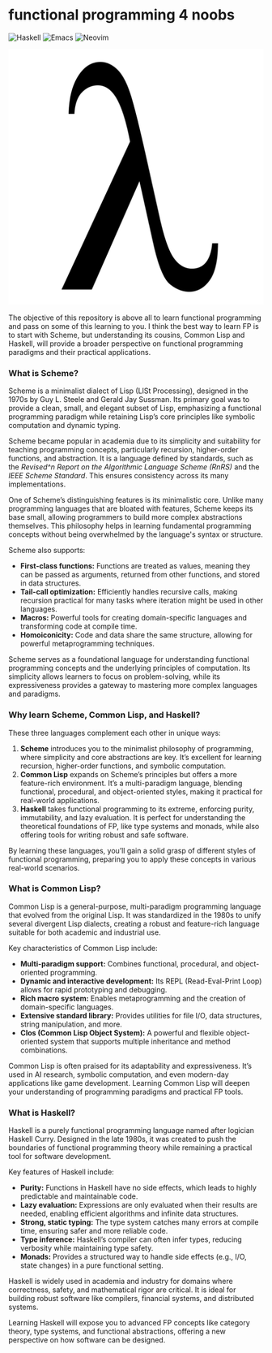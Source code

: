 # functional programming 4 noobs

![Haskell](https://img.shields.io/badge/Haskell-5e5086?style=for-the-badge&logo=haskell&logoColor=white)
![Emacs](https://img.shields.io/badge/Emacs-%237F5AB6.svg?&style=for-the-badge&logo=gnu-emacs&logoColor=white)
![Neovim](https://img.shields.io/badge/NeoVim-%2357A143.svg?&style=for-the-badge&logo=neovim&logoColor=white)


![lambda](./img/Lambda.webp)

The objective of this repository is above all to learn functional programming and pass on some of this learning to you. I think the best way to learn FP is to start with Scheme, but understanding its cousins, Common Lisp and Haskell, will provide a broader perspective on functional programming paradigms and their practical applications.

### What is Scheme?

Scheme is a minimalist dialect of Lisp (LISt Processing), designed in the 1970s by Guy L. Steele and Gerald Jay Sussman. Its primary goal was to provide a clean, small, and elegant subset of Lisp, emphasizing a functional programming paradigm while retaining Lisp’s core principles like symbolic computation and dynamic typing.

Scheme became popular in academia due to its simplicity and suitability for teaching programming concepts, particularly recursion, higher-order functions, and abstraction. It is a language defined by standards, such as the *Revised^n Report on the Algorithmic Language Scheme (RnRS)* and the *IEEE Scheme Standard*. This ensures consistency across its many implementations.

One of Scheme’s distinguishing features is its minimalistic core. Unlike many programming languages that are bloated with features, Scheme keeps its base small, allowing programmers to build more complex abstractions themselves. This philosophy helps in learning fundamental programming concepts without being overwhelmed by the language's syntax or structure.

Scheme also supports:

- **First-class functions:** Functions are treated as values, meaning they can be passed as arguments, returned from other functions, and stored in data structures.
- **Tail-call optimization:** Efficiently handles recursive calls, making recursion practical for many tasks where iteration might be used in other languages.
- **Macros:** Powerful tools for creating domain-specific languages and transforming code at compile time.
- **Homoiconicity:** Code and data share the same structure, allowing for powerful metaprogramming techniques.

Scheme serves as a foundational language for understanding functional programming concepts and the underlying principles of computation. Its simplicity allows learners to focus on problem-solving, while its expressiveness provides a gateway to mastering more complex languages and paradigms.

### Why learn Scheme, Common Lisp, and Haskell?

These three languages complement each other in unique ways:

1. **Scheme** introduces you to the minimalist philosophy of programming, where simplicity and core abstractions are key. It’s excellent for learning recursion, higher-order functions, and symbolic computation.
2. **Common Lisp** expands on Scheme’s principles but offers a more feature-rich environment. It’s a multi-paradigm language, blending functional, procedural, and object-oriented styles, making it practical for real-world applications.
3. **Haskell** takes functional programming to its extreme, enforcing purity, immutability, and lazy evaluation. It is perfect for understanding the theoretical foundations of FP, like type systems and monads, while also offering tools for writing robust and safe software.

By learning these languages, you’ll gain a solid grasp of different styles of functional programming, preparing you to apply these concepts in various real-world scenarios.

### What is Common Lisp?

Common Lisp is a general-purpose, multi-paradigm programming language that evolved from the original Lisp. It was standardized in the 1980s to unify several divergent Lisp dialects, creating a robust and feature-rich language suitable for both academic and industrial use.

Key characteristics of Common Lisp include:

- **Multi-paradigm support:** Combines functional, procedural, and object-oriented programming.
- **Dynamic and interactive development:** Its REPL (Read-Eval-Print Loop) allows for rapid prototyping and debugging.
- **Rich macro system:** Enables metaprogramming and the creation of domain-specific languages.
- **Extensive standard library:** Provides utilities for file I/O, data structures, string manipulation, and more.
- **Clos (Common Lisp Object System):** A powerful and flexible object-oriented system that supports multiple inheritance and method combinations.

Common Lisp is often praised for its adaptability and expressiveness. It’s used in AI research, symbolic computation, and even modern-day applications like game development. Learning Common Lisp will deepen your understanding of programming paradigms and practical FP tools.

### What is Haskell?

Haskell is a purely functional programming language named after logician Haskell Curry. Designed in the late 1980s, it was created to push the boundaries of functional programming theory while remaining a practical tool for software development.

Key features of Haskell include:

- **Purity:** Functions in Haskell have no side effects, which leads to highly predictable and maintainable code.
- **Lazy evaluation:** Expressions are only evaluated when their results are needed, enabling efficient algorithms and infinite data structures.
- **Strong, static typing:** The type system catches many errors at compile time, ensuring safer and more reliable code.
- **Type inference:** Haskell’s compiler can often infer types, reducing verbosity while maintaining type safety.
- **Monads:** Provides a structured way to handle side effects (e.g., I/O, state changes) in a pure functional setting.

Haskell is widely used in academia and industry for domains where correctness, safety, and mathematical rigor are critical. It is ideal for building robust software like compilers, financial systems, and distributed systems.

Learning Haskell will expose you to advanced FP concepts like category theory, type systems, and functional abstractions, offering a new perspective on how software can be designed.

